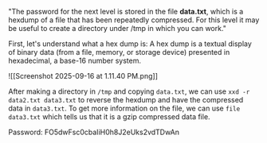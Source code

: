 "The password for the next level is stored in the file **data.txt**, which is a hexdump of a file that has been repeatedly compressed. For this level it may be useful to create a directory under /tmp in which you can work."

First, let's understand what a hex dump is:
A hex dump is a textual display of binary data (from a file, memory, or storage device) presented in hexadecimal, a base-16 number system.

![[Screenshot 2025-09-16 at 1.11.40 PM.png]]

After making a directory in `/tmp` and copying `data.txt`, we can use `xxd -r data2.txt data3.txt` to reverse the hexdump and have the compressed data in `data3.txt`. To get more information on the file, we can use `file data3.txt` which tells us that it is a gzip compressed data file. 


Password: FO5dwFsc0cbaIiH0h8J2eUks2vdTDwAn